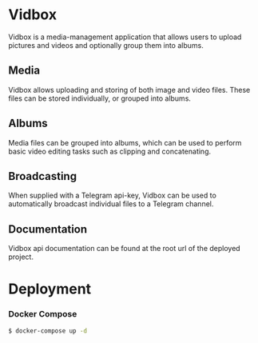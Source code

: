 # Vidbox

Vidbox is a media-management application that allows users to upload pictures and videos and optionally group them into albums.  

## Media
Vidbox allows uploading and storing of both image and video files. These files can be stored individually, or grouped into albums.  

## Albums
Media files can be grouped into albums, which can be used to perform basic video editing tasks such as clipping and concatenating.

## Broadcasting
When supplied with a Telegram api-key, Vidbox can be used to automatically broadcast individual files to a Telegram channel.

## Documentation
Vidbox api documentation can be found at the root url of the deployed project.

# Deployment

### Docker Compose
```bash
$ docker-compose up -d
```
